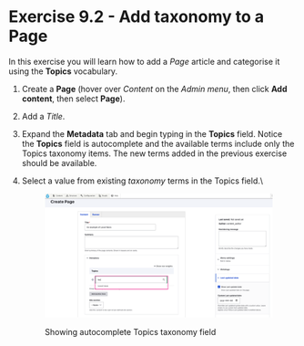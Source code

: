 # Exercise 9.2 - Add taxonomy to a Page

In this exercise you will learn how to add a _Page_ article and categorise it using the **Topics** vocabulary.

1. Create a **Page** (hover over _Content_ on the _Admin menu_, then click **Add content**, then select **Page**).
2. Add a _Title_.
3. Expand the **Metadata** tab and begin typing in the **Topics** field. Notice the **Topics** field is autocomplete and the available terms include only the Topics taxonomy items. The new terms added in the previous exercise should be available.
4.  Select a value from existing _taxonomy_ terms in the Topics field.\


    <figure><img src="../.gitbook/assets/image.png" alt=""><figcaption><p>Showing autocomplete Topics taxonomy field</p></figcaption></figure>
